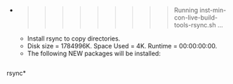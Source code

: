 * >>>>>>>>> Running inst-min-con-live-build-tools-rsync.sh ...
  * Install rsync to copy directories.
  * Disk size = 1784996K. Space Used = 4K. Runtime = 00:00:00:00.
  * The following NEW packages will be installed:
  ```bash
rsync*
  ```
